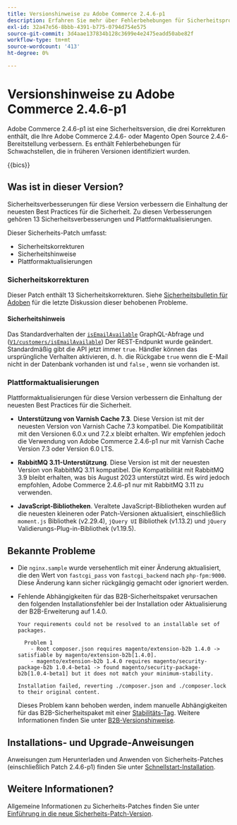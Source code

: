 ```yaml
---
title: Versionshinweise zu Adobe Commerce 2.4.6-p1
description: Erfahren Sie mehr über Fehlerbehebungen für Sicherheitsprobleme in der Adobe Commerce-Version 2.4.6-p1.
exl-id: 32a47e56-8bbb-4391-b775-0794d754e575
source-git-commit: 3d4aae137834b128c3699e4e2475eadd50abe82f
workflow-type: tm+mt
source-wordcount: '413'
ht-degree: 0%

---
```


# Versionshinweise zu Adobe Commerce 2.4.6-p1

Adobe Commerce 2.4.6-p1 ist eine Sicherheitsversion, die drei Korrekturen enthält, die Ihre Adobe Commerce 2.4.6- oder Magento Open Source 2.4.6-Bereitstellung verbessern. Es enthält Fehlerbehebungen für Schwachstellen, die in früheren Versionen identifiziert wurden.

{{bics}}

## Was ist in dieser Version?

Sicherheitsverbesserungen für diese Version verbessern die Einhaltung der neuesten Best Practices für die Sicherheit.  Zu diesen Verbesserungen gehören 13 Sicherheitsverbesserungen und Plattformaktualisierungen.

Dieser Sicherheits-Patch umfasst:

* Sicherheitskorrekturen
* Sicherheitshinweise
* Plattformaktualisierungen

### Sicherheitskorrekturen

Dieser Patch enthält 13 Sicherheitskorrekturen. Siehe [Sicherheitsbulletin für Adoben](https://helpx.adobe.com/security/products/magento/apsb23-35.html) für die letzte Diskussion dieser behobenen Probleme.

#### Sicherheitshinweis

Das Standardverhalten der [`isEmailAvailable`](https://developer.adobe.com/commerce/webapi/graphql/schema/customer/queries/is-email-available/) GraphQL-Abfrage und ([`V1/customers/isEmailAvailable`](https://adobe-commerce.redoc.ly/2.4.6-admin/tag/customersisEmailAvailable/#operation/PostV1CustomersIsEmailAvailable)) Der REST-Endpunkt wurde geändert. Standardmäßig gibt die API jetzt immer `true`. Händler können das ursprüngliche Verhalten aktivieren, d. h. die Rückgabe `true` wenn die E-Mail nicht in der Datenbank vorhanden ist und `false` , wenn sie vorhanden ist. <!-- AC-6695 -->

### Plattformaktualisierungen

Plattformaktualisierungen für diese Version verbessern die Einhaltung der neuesten Best Practices für die Sicherheit.

* **Unterstützung von Varnish Cache 7.3**. Diese Version ist mit der neuesten Version von Varnish Cache 7.3 kompatibel. Die Kompatibilität mit den Versionen 6.0.x und 7.2.x bleibt erhalten. Wir empfehlen jedoch die Verwendung von Adobe Commerce 2.4.6-p1 nur mit Varnish Cache Version 7.3 oder Version 6.0 LTS.

* **RabbitMQ 3.11-Unterstützung**. Diese Version ist mit der neuesten Version von RabbitMQ 3.11 kompatibel. Die Kompatibilität mit RabbitMQ 3.9 bleibt erhalten, was bis August 2023 unterstützt wird. Es wird jedoch empfohlen, Adobe Commerce 2.4.6-p1 nur mit RabbitMQ 3.11 zu verwenden.

* **JavaScript-Bibliotheken**. Veraltete JavaScript-Bibliotheken wurden auf die neuesten kleineren oder Patch-Versionen aktualisiert, einschließlich `moment.js` Bibliothek (v2.29.4), `jQuery UI` Bibliothek (v1.13.2) und `jQuery` Validierungs-Plug-in-Bibliothek (v1.19.5).

## Bekannte Probleme

* Die `nginx.sample` wurde versehentlich mit einer Änderung aktualisiert, die den Wert von `fastcgi_pass` von `fastcgi_backend` nach `php-fpm:9000`. Diese Änderung kann sicher rückgängig gemacht oder ignoriert werden. <!-- AC-8992 -->

* Fehlende Abhängigkeiten für das B2B-Sicherheitspaket verursachen den folgenden Installationsfehler bei der Installation oder Aktualisierung der B2B-Erweiterung auf 1.4.0.

  ```terminal
  Your requirements could not be resolved to an installable set of packages.
  
    Problem 1
      - Root composer.json requires magento/extension-b2b 1.4.0 -> satisfiable by magento/extension-b2b[1.4.0].
      - magento/extension-b2b 1.4.0 requires magento/security-package-b2b 1.0.4-beta1 -> found magento/security-package-b2b[1.0.4-beta1] but it does not match your minimum-stability.
  
  Installation failed, reverting ./composer.json and ./composer.lock to their original content.
  ```

  Dieses Problem kann behoben werden, indem manuelle Abhängigkeiten für das B2B-Sicherheitspaket mit einer [Stabilitäts-Tag](https://getcomposer.org/doc/04-schema.md#package-links). Weitere Informationen finden Sie unter [B2B-Versionshinweise](https://experienceleague.adobe.com/docs/commerce-admin/b2b/release-notes.html#known-issue).

## Installations- und Upgrade-Anweisungen

Anweisungen zum Herunterladen und Anwenden von Sicherheits-Patches (einschließlich Patch 2.4.6-p1) finden Sie unter [Schnellstart-Installation](../../../installation/composer.md).

## Weitere Informationen?

Allgemeine Informationen zu Sicherheits-Patches finden Sie unter [Einführung in die neue Sicherheits-Patch-Version](https://community.magento.com/t5/Magento-DevBlog/Introducing-the-New-Security-Patch-Release/ba-p/141287).
